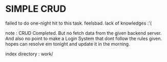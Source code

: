 # SIMPLE CRUD
failed to do one-night hit to this task. feelsbad. lack of knowledges :'(

note : CRUD Completed. But no fetch data from the given backend server. And also no point to make a Login System that dont follow the rules given. hopes can resolve em tonight and update it in the morning.

index directory : work/
